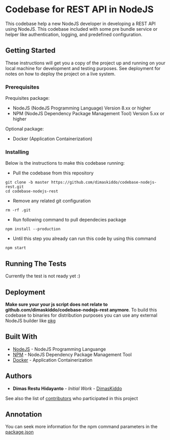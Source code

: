 # Codebase for REST API in NodeJS

This codebase help a new NodeJS developer in developing a REST API using NodeJS.
This codebase included with some pre bundle service or helper like authentication, logging, and predefined configuration.

## Getting Started

These instructions will get you a copy of the project up and running on your local machine for development and testing purposes.
See deployment for notes on how to deploy the project on a live system.

### Prerequisites

Prequisites package:
* NodeJS (NodeJS Programming Language) Version 8.xx or higher
* NPM (NodeJS Dependency Package Management Tool) Version 5.xx or higher

Optional package:
* Docker (Application Containerization)

### Installing

Below is the instructions to make this codebase running:
* Pull the codebase from this repository
```
git clone -b master https://github.com/dimaskiddo/codebase-nodejs-rest.git
cd codebase-nodejs-rest
```
* Remove any related git configuration
```
rm -rf .git
```
* Run following command to pull dependecies package
```
npm install --production
```
- Until this step you already can run this code by using this command
```
npm start
```

## Running The Tests

Currently the test is not ready yet :)

## Deployment

**Make sure your your js script does not relate to github.com/dimaskiddo/codebase-nodejs-rest anymore**.
To build this codebase to binaries for distribution purposes you can use any external NodeJS builder like [pkg](https://github.com/zeit/pkg)

## Built With

* [NodeJS](https://nodejs.org/) - NodeJS Programming Languange
* [NPM](https://www.npmjs.com/) - NodeJS Dependency Package Management Tool
* [Docker](https://www.docker.com/) - Application Containerization

## Authors

* **Dimas Restu Hidayanto** - *Initial Work* - [DimasKiddo](https://github.com/dimaskiddo)

See also the list of [contributors](https://github.com/dimaskiddo/codebase-nodejs-rest/contributors) who participated in this project

## Annotation

You can seek more information for the npm command parameters in the [package.json](https://raw.githubusercontent.com/dimaskiddo/codebase-nodejs-rest/master/package.json)

